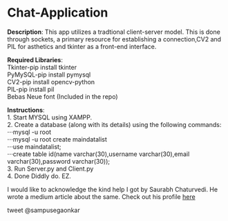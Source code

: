 # Chat-Application
 **Description**: This app utilizes a tradtional client-server model. This is done through sockets, a primary resource for establishing a                     connection,CV2 and PIL for asthetics and tkinter as a front-end interface.  <br/>
  
  **Required Libraries**:<br/>Tkinter-pip install tkinter <br/>
                     PyMySQL-pip install pymysql <br/>
                     CV2-pip install opencv-python <br/>
                     PIL-pip install pil <br/>
                     Bebas Neue font (Included in the repo)<br/>
                     
  **Instructions**: <br/>1. Start MYSQL using XAMPP. <br/>
                2. Create a database (along with its details) using the following commands: <br/>
                   ⋅⋅⋅mysql -u root <br/>
                   ⋅⋅⋅mysql -u root create maindatalist <br/>
                   ⋅⋅⋅use maindatalist; <br/>
                   ⋅⋅⋅create table id(name varchar(30),username varchar(30),email varchar(30),password varchar(30)); <br/>
                3. Run Server.py and Client.py <br/>
                4. Done Diddly do. EZ. <br/>
                
  I would like to acknowledge the kind help I got by Saurabh Chaturvedi. He wrote a medium article about the same. 
  Check out his profile [here](https://medium.com/@arichduvet)
                        
  tweet @sampusegaonkar 
                     
